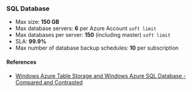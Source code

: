﻿### SQL Database

* Max size: __150 GB__
* Max database servers: __6__ per Azure Account `soft limit`
* Max databases per server: __150__ (including master) `soft limit`
* SLA: __99.9%__
* Max number of database backup schedules: __10__ per subscription
 
#### References

* [Windows Azure Table Storage and Windows Azure SQL Database - Compared and Contrasted](http://msdn.microsoft.com/library/azure/jj553018.aspx)
